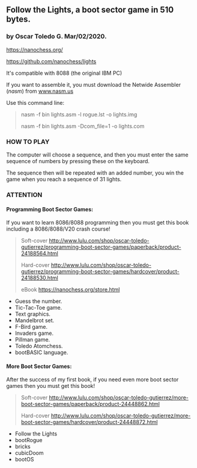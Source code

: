 ## Follow the Lights, a boot sector game in 510 bytes.
### by Oscar Toledo G. Mar/02/2020.

https://nanochess.org/

https://github.com/nanochess/lights

It's compatible with 8088 (the original IBM PC)

If you want to assemble it, you must download the Netwide Assembler
(*nasm*) from www.nasm.us

Use this command line:

> nasm -f bin lights.asm -l rogue.lst -o lights.img
>
> nasm -f bin lights.asm -Dcom_file=1 -o lights.com


### HOW TO PLAY

The computer will choose a sequence, and then you must
enter the same sequence of numbers by pressing these on
the keyboard.

The sequence then will be repeated with an added number,
you win the game when you reach a sequence of 31 lights.


### ATTENTION

#### Programming Boot Sector Games:

If you want to learn 8086/8088 programming then you must
get this book including a 8086/8088/V20 crash course!

> Soft-cover  http://www.lulu.com/shop/oscar-toledo-gutierrez/programming-boot-sector-games/paperback/product-24188564.html
>
> Hard-cover  http://www.lulu.com/shop/oscar-toledo-gutierrez/programming-boot-sector-games/hardcover/product-24188530.html
>
> eBook       https://nanochess.org/store.html

  * Guess the number.
  * Tic-Tac-Toe game.
  * Text graphics.
  * Mandelbrot set.
  * F-Bird game.
  * Invaders game.
  * Pillman game.
  * Toledo Atomchess.
  * bootBASIC language.


#### More Boot Sector Games:

After the success of my first book, if you need even
more boot sector games then you must get this book!

> Soft-cover  http://www.lulu.com/shop/oscar-toledo-gutierrez/more-boot-sector-games/paperback/product-24448862.html
>
> Hard-cover  http://www.lulu.com/shop/oscar-toledo-gutierrez/more-boot-sector-games/hardcover/product-24448872.html

  * Follow the Lights
  * bootRogue
  * bricks
  * cubicDoom
  * bootOS
